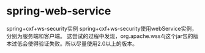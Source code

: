 # spring-web-service
spring+cxf+ws-security实例
spring+cxf+ws-security使用webService实例，分别为服务端和客户端。
这尝试的过程中发现，org.apache.wss4j这个jar包的版本过低会使得验证失败。所以尽量使用2.0以上的版本。
